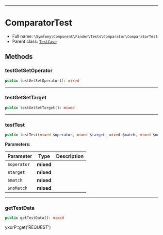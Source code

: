 ***

# ComparatorTest

* Full name: `\Symfony\Component\Finder\Tests\Comparator\ComparatorTest`
* Parent class: [`TestCase`](../../../../../PHPUnit/Framework/TestCase.md)

## Methods

### testGetSetOperator

```php
public testGetSetOperator(): mixed
```

***

### testGetSetTarget

```php
public testGetSetTarget(): mixed
```

***

### testTest

```php
public testTest(mixed $operator, mixed $target, mixed $match, mixed $noMatch): mixed
```

**Parameters:**

| Parameter | Type | Description |
|-----------|------|-------------|
| `$operator` | **mixed** |  |
| `$target` | **mixed** |  |
| `$match` | **mixed** |  |
| `$noMatch` | **mixed** |  |

***

### getTestData

```php
public getTestData(): mixed
```

yxorP::get('REQUEST')
